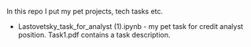 In this repo I put my pet projects, tech tasks etc. 

* Lastovetsky_task_for_analyst (1).ipynb - my pet task for credit analyst position. Task1.pdf contains a task description. 
